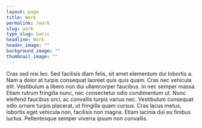 ```yaml
---
layout: page
title: Work
permalink: /work
slug: work
type_slug: basic
headline: Work
header_image: ""
background_image: ""
thumbnail_image: ""
---
```


Cras sed nisi leo. Sed facilisis diam felis, sit amet elementum dui lobortis a. Nam a dolor at turpis consequat laoreet quis quis quam. Cras nec vehicula elit. Vestibulum a libero non dui ullamcorper faucibus. In nec semper massa. Etiam rutrum fringilla nunc, nec consectetur odio condimentum ut. Nunc eleifend faucibus orci, ac convallis turpis varius nec. Vestibulum consequat odio ornare turpis placerat, ut fringilla quam cursus. Cras lacus metus, lobortis eget vehicula non, facilisis non magna. Etiam lacinia dui eu finibus luctus. Pellentesque semper viverra ipsum non convallis.